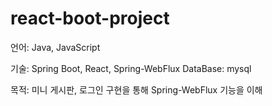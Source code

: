 # react-boot-project

언어: Java, JavaScript

기술: Spring Boot, React, Spring-WebFlux
DataBase: mysql

목적: 미니 게시판, 로그인 구현을 통해 Spring-WebFlux 기능을 이해



